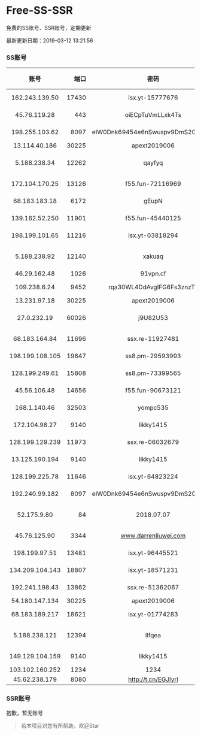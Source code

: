 # Free-SS-SSR

免费的SS账号、SSR账号，定期更新

最新更新日期：2019-03-12 13:21:56 

### SS账号

|账号|端口|密码|加密方式|更新时间|国家|
|:-----:|-----:|:----:|:----:|:----:|:----:|
|162.243.139.50|17430|isx.yt-15777676|aes-256-cfb|13:17:04|US|
|45.76.119.28|443|oiECpTuVmLLxk4Ts|aes-256-cfb|13:17:06|AU|
|198.255.103.62|8097|eIW0Dnk69454e6nSwuspv9DmS201tQ0D|aes-256-cfb|13:17:19|US|
|13.114.40.186|30225|apext2019006|chacha20|13:17:20|JP|
|5.188.238.34|12262|qayfyq|chacha20-ietf-poly1305|13:17:16|BR|
|172.104.170.25|13126|f55.fun-72116969|aes-256-cfb|13:17:06|SG|
|68.183.183.18|6172|gEupN|aes-256-cfb|13:17:20|SG|
|139.162.52.250|11901|f55.fun-45440125|aes-256-cfb|13:17:06|SG|
|198.199.101.65|11216|isx.yt-03818294|aes-256-cfb|13:17:04|US|
|5.188.238.92|12140|xakuaq|chacha20-ietf-poly1305|13:17:18|BR|
|46.29.162.48|1026|91vpn.cf|rc4-md5|13:17:20|RU|
|109.238.6.24|9452|rqa30WL4DdAvgIFG6Fs3znzTa|aes-256-cfb|13:17:18|FR|
|13.231.97.18|30225|apext2019006|chacha20|13:17:23|JP|
|27.0.232.19|60026|j9U82U53|xchacha20-ietf-poly1305|13:12:40|HK|
|68.183.164.84|11696|ssx.re-11927481|aes-256-cfb|13:17:05|US|
|198.199.108.105|19647|ss8.pm-29593993|aes-256-cfb|13:17:04|US|
|128.199.249.61|15808|ss8.pm-73399565|aes-256-cfb|13:17:06|SG|
|45.56.106.48|14656|f55.fun-90673121|aes-256-cfb|13:17:03|US|
|168.1.140.46|32503|yompc535|aes-256-cfb|13:17:15|AU|
|172.104.98.27|9140|likky1415|aes-256-cfb|13:12:16|JP|
|128.199.129.239|11973|ssx.re-06032679|aes-256-cfb|13:17:06|SG|
|13.125.190.194|9140|likky1415|aes-256-cfb|13:17:22|KR|
|128.199.225.78|11646|isx.yt-64823224|aes-256-cfb|13:17:05|SG|
|192.240.99.182|8097|eIW0Dnk69454e6nSwuspv9DmS201tQ0D|aes-256-cfb|13:17:05|US|
|52.175.9.80|84|2018.07.07|chacha20-ietf-poly1305|12:57:19|HK|
|45.76.125.90|3344|www.darrenliuwei.com|aes-256-cfb|13:17:30|AU|
|198.199.97.51|13481|isx.yt-96445521|aes-256-cfb|13:17:04|US|
|134.209.104.143|18807|isx.yt-18571231|aes-256-cfb|13:17:05|SG|
|192.241.198.43|13862|ssx.re-51362067|aes-256-cfb|13:17:06|US|
|54.180.147.134|30225|apext2019006|chacha20|13:17:05|KR|
|68.183.189.217|18621|isx.yt-01774283|aes-256-cfb|13:17:06|SG|
|5.188.238.121|12394|llfqea|chacha20-ietf-poly1305|13:17:18|BR|
|149.129.104.159|9140|likky1415|aes-256-cfb|13:07:13|HK|
|103.102.160.252|1234|1234|rc4-md5|13:17:06|JP|
|45.62.238.179|8080|http://t.cn/EGJIyrl|rc4-md5|13:17:30|CA|


### SSR账号

抱歉，暂无账号



> 若本项目对您有所帮助，欢迎Star